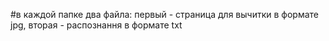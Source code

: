 #в каждой папке два файла: первый - страница для вычитки в формате jpg, вторая - распознання в формате txt
